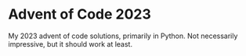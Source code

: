 # Advent of Code 2023
My 2023 advent of code solutions, primarily in Python. Not necessarily impressive, but it should work at least.
